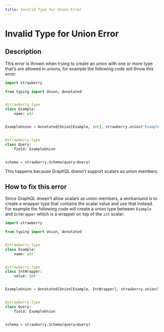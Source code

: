 ```yaml
---
title: Invalid Type for Union Error
---
```


# Invalid Type for Union Error

## Description

This error is thrown when trying to create an union with one or more type that's
are allowed in unions, for example the following code will throw this error:

```python
import strawberry

from typing import Union, Annotated


@strawberry.type
class Example:
    name: str


ExampleUnion = Annotated[Union[Example, int], strawberry.union("ExampleUnion")]


@strawberry.type
class Query:
    field: ExampleUnion


schema = strawberry.Schema(query=Query)
```

This happens because GraphQL doesn't support scalars as union members.

## How to fix this error

Since GraphQL doesn't allow scalars as union members, a workaround is to create
a wrapper type that contains the scalar value and use that instead. For example
the following code will create a union type between `Example` and `IntWrapper`
which is a wrapper on top of the `int` scalar:

```python
import strawberry

from typing import Union, Annotated


@strawberry.type
class Example:
    name: str


@strawberry.type
class IntWrapper:
    value: int


ExampleUnion = Annotated[Union[Example, IntWrapper], strawberry.union("ExampleUnion")]


@strawberry.type
class Query:
    field: ExampleUnion


schema = strawberry.Schema(query=Query)
```
